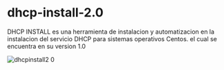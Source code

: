 # dhcp-install-2.0

DHCP INSTALL es una herramienta de instalacion y automatizacion en la instalacion del servicio DHCP para sistemas operativos Centos. el cual se encuentra en su version 1.0

![dhcpinstall2 0](https://user-images.githubusercontent.com/67207446/86948824-59010580-c113-11ea-8ffe-308784cab219.PNG)
